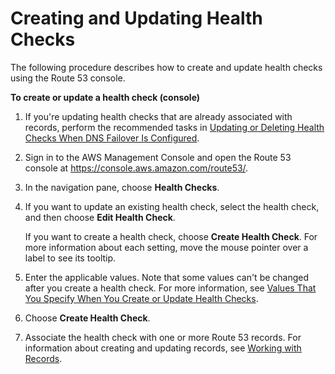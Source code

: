 # Creating and Updating Health Checks<a name="health-checks-creating"></a>

The following procedure describes how to create and update health checks using the Route 53 console\.<a name="health-checks-creating-console-proc"></a>

**To create or update a health check \(console\)**

1. If you're updating health checks that are already associated with records, perform the recommended tasks in [Updating or Deleting Health Checks When DNS Failover Is Configured](health-checks-updating-deleting-tasks.md)\.

1. Sign in to the AWS Management Console and open the Route 53 console at [https://console\.aws\.amazon\.com/route53/](https://console.aws.amazon.com/route53/)\.

1. In the navigation pane, choose **Health Checks**\.

1. If you want to update an existing health check, select the health check, and then choose **Edit Health Check**\.

   If you want to create a health check, choose **Create Health Check**\. For more information about each setting, move the mouse pointer over a label to see its tooltip\.

1. Enter the applicable values\. Note that some values can't be changed after you create a health check\. For more information, see [Values That You Specify When You Create or Update Health Checks](health-checks-creating-values.md)\.

1. Choose **Create Health Check**\.

1. Associate the health check with one or more Route 53 records\. For information about creating and updating records, see [Working with Records](rrsets-working-with.md)\.